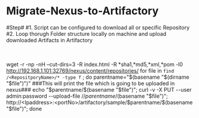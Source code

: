 # Migrate-Nexus-to-Artifactory
#Step#
#1. Script can be configured to download all or specific Repository
#2. Loop thorugh Folder structure locally on machine and upload downloaded Artifacts in Artifactory
<br>
<br>
<br>

wget -r -np -nH –cut-dirs=3 -R index.html -R *sha1,*md5,*xml,*pom  -l0 http://192.168.1.101:32769/nexus/content/repositories/
for file in `find /<RepositporyName>/* -type f` ; do
parentname="$(basename "$(dirname "$file")")"
###This will print the file which is going to be uploaded in nexus###
echo "$parentname/$(basename "$file")"; 
curl -v -X PUT --user admin:password  --upload-file <PATH>/<RepositoryName>/$parentname/$(basename "$file")";
http://<Ipaddress>:<portNo>/artifactory/sample/$parentname/$(basename "$file")"; 
done
